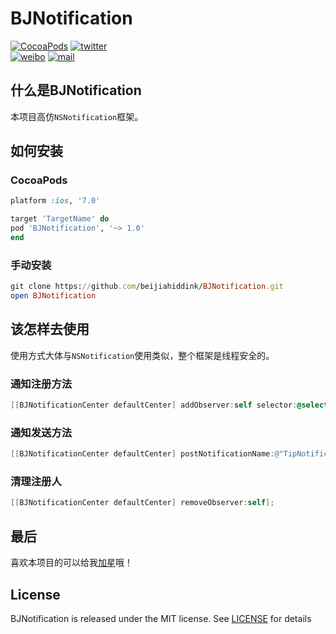 # BJNotification

[![CocoaPods](https://img.shields.io/cocoapods/v/BJNotification.svg)](https://img.shields.io/cocoapods/v/BJNotification.svg)
[![twitter](https://img.shields.io/badge/twitter-@beijiahiddink-blue.svg?style=flat)](https://twitter.com/beijiahiddink)          
[![weibo](https://img.shields.io/badge/weibo-@beijiahiddink-green.svg?style=flat)](http://weibo.com/u/3788698095)
[![mail](https://img.shields.io/badge/mail-@beijiahiddink-pink.svg?style=flat)](mailto://wangxu@beijiahiddink.com)

## 什么是BJNotification

本项目高仿`NSNotification`框架。

## 如何安装

### CocoaPods

```ruby
platform :ios, '7.0'

target 'TargetName' do
pod 'BJNotification', '~> 1.0'
end
```

### 手动安装

```ruby
git clone https://github.com/beijiahiddink/BJNotification.git
open BJNotification
```

## 该怎样去使用

使用方式大体与`NSNotification`使用类似，整个框架是线程安全的。

### 通知注册方法

```objective-c
[[BJNotificationCenter defaultCenter] addObserver:self selector:@selector(receiveTip:) name:@"TipNotification" object:nil];
```

### 通知发送方法

```objective-c
[[BJNotificationCenter defaultCenter] postNotificationName:@"TipNotification" object:nil];
```

### 清理注册人

```objective-c
[[BJNotificationCenter defaultCenter] removeObserver:self];
```

## 最后

喜欢本项目的可以给我[加星](https://github.com/beijiahiddink/BJNotification/stargazers)哦！

## License

BJNotification is released under the MIT license. See [LICENSE](LICENSE) for details  